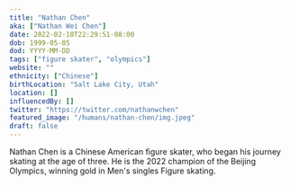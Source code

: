 ```yaml
---
title: "Nathan Chen"
aka: ["Nathan Wei Chen"]
date: 2022-02-10T22:29:51-08:00
dob: 1999-05-05
dod: YYYY-MM-DD
tags: ["figure skater", "olympics"]
website: ""
ethnicity: ["Chinese"]
birthLocation: "Salt Lake City, Utah"
location: []
influencedBy: []
twitter: "https://twitter.com/nathanwchen"
featured_image: "/humans/nathan-chen/img.jpeg"
draft: false
---
```


Nathan Chen is a Chinese American figure skater, who began his journey skating
at the age of three. He is the 2022 champion of the Beijing Olympics, winning
gold in Men's singles Figure skating.
